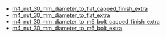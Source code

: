 * [m4_nut_30_mm_diameter_to_flat_capped_finish_extra](m4_nut_30_mm_diameter_to_flat_capped_finish_extra)
* [m4_nut_30_mm_diameter_to_flat_extra](m4_nut_30_mm_diameter_to_flat_extra)
* [m4_nut_30_mm_diameter_to_m6_bolt_capped_finish_extra](m4_nut_30_mm_diameter_to_m6_bolt_capped_finish_extra)
* [m4_nut_30_mm_diameter_to_m6_bolt_extra](m4_nut_30_mm_diameter_to_m6_bolt_extra)
